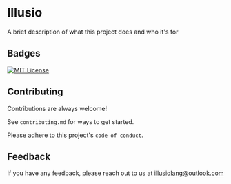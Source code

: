 
# Illusio

A brief description of what this project does and who it's for


## Badges

[![MIT License](https://img.shields.io/badge/License-MIT-green.svg)](https://choosealicense.com/licenses/mit/)



## Contributing

Contributions are always welcome!

See `contributing.md` for ways to get started.

Please adhere to this project's `code of conduct`.


## Feedback

If you have any feedback, please reach out to us at illusiolang@outlook.com

